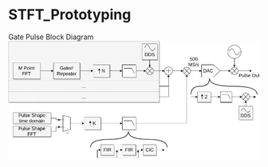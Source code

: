 # STFT_Prototyping
Gate Pulse Block Diagram
![Board front](Notebooks/img/Gatepulse_Blockdiagram.png)
